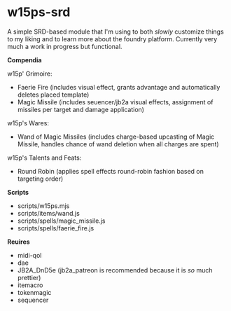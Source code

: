 # w15ps-srd

A simple SRD-based module that I'm using to both _slowly_ customize things to my liking and to learn more about the foundry platform. Currently very much a work in progress but functional.

__Compendia__

w15p' Grimoire:
* Faerie Fire (includes visual effect, grants advantage and automatically deletes placed template)
* Magic Missile (includes seuencer/jb2a visual effects, assignment of missiles per target and damage application)

w15p's Wares:
* Wand of Magic Missiles (includes charge-based upcasting of Magic Missile, handles chance of wand deletion when all charges are spent)

w15p's Talents and Feats:
* Round Robin (applies spell effects round-robin fashion based on targeting order)

__Scripts__

* scripts/w15ps.mjs
* scripts/items/wand.js
* scripts/spells/magic_missile.js
* scripts/spells/faerie_fire.js

__Reuires__
* midi-qol
* dae
* JB2A_DnD5e (jb2a_patreon is recommended because it is _so_ much prettier)
* itemacro
* tokenmagic
* sequencer
